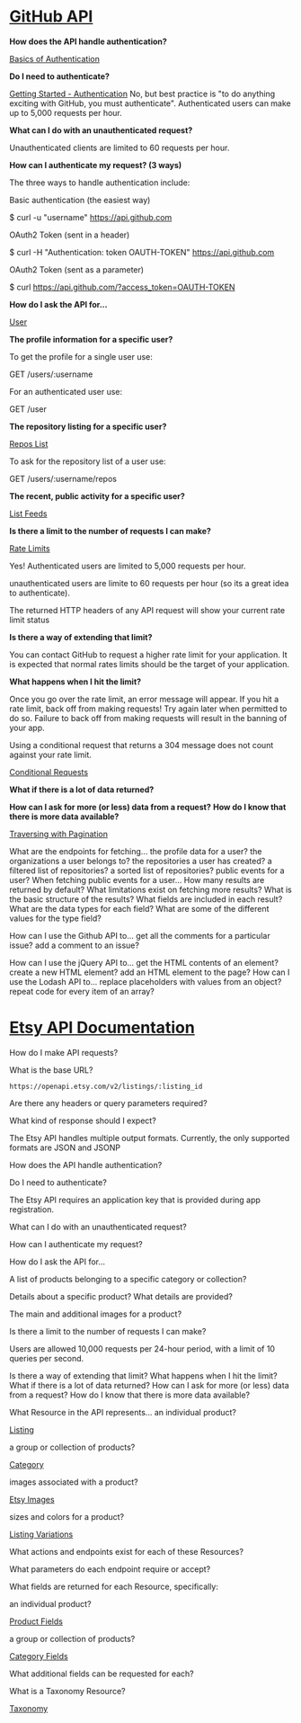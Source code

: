 # [GitHub API](https://developer.github.com/v3/)

**How does the API handle authentication?**

[Basics of Authentication](https://developer.github.com/guides/basics-of-authentication/)

**Do I need to authenticate?**

[Getting Started - Authentication](https://developer.github.com/guides/getting-started/#authentication)
No, but best practice is "to do anything exciting with GitHub, you must authenticate". Authenticated users can make up to 5,000 requests per hour.

**What can I do with an unauthenticated request?**

Unauthenticated clients are limited to 60 requests per hour.

**How can I authenticate my request? (3 ways)**

The three ways to handle authentication include:

Basic authentication (the easiest way)

  $ curl -u "username" https://api.github.com

OAuth2 Token (sent in a header)

  $ curl -H "Authentication: token OAUTH-TOKEN" https://api.github.com

OAuth2 Token (sent as a parameter)

  $ curl https://api.github.com/?access_token=OAUTH-TOKEN

**How do I ask the API for...**

[User](https://developer.github.com/v3/users/)

**The profile information for a specific user?**

To get the profile for a single user use:

  GET /users/:username

For an authenticated user use:

  GET /user

**The repository listing for a specific user?**

[Repos List](https://developer.github.com/v3/repos/#list-user-repositories)

To ask for the repository list of a user use:

GET /users/:username/repos

**The recent, public activity for a specific user?**

[List Feeds](https://developer.github.com/v3/activity/feeds/#list-feeds)

**Is there a limit to the number of requests I can make?**

[Rate Limits](https://developer.github.com/v3/#rate-limiting)

Yes! Authenticated users are limited to 5,000 requests per hour.

unauthenticated users are limite to 60 requests per hour (so its a great idea to authenticate).

The returned HTTP headers of any API request will show your current rate limit status

**Is there a way of extending that limit?**

You can contact GitHub to request a higher rate limit for your application.
It is expected that normal rates limits should be the target of your application.

**What happens when I hit the limit?**

Once you go over the rate limit, an error message will appear. If you hit a rate limit, back off from making requests! Try again later when permitted to do so. Failure to back off from making requests will result in the banning of your app.

Using a conditional request that returns a 304 message does not count against your rate limit.

[Conditional Requests](https://developer.github.com/v3/#conditional-requests)

**What if there is a lot of data returned?**


**How can I ask for more (or less) data from a request?**
**How do I know that there is more data available?**

[Traversing with Pagination](https://developer.github.com/guides/traversing-with-pagination/)

What are the endpoints for fetching...
the profile data for a user?
the organizations a user belongs to?
the repositories a user has created?
a filtered list of repositories?
a sorted list of repositories?
public events for a user?
When fetching public events for a user...
How many results are returned by default?
What limitations exist on fetching more results?
What is the basic structure of the results?
What fields are included in each result?
What are the data types for each field?
What are some of the different values for the type field?

How can I use the Github API to...
get all the comments for a particular issue?
add a comment to an issue?

How can I use the jQuery API to...
get the HTML contents of an element?
create a new HTML element?
add an HTML element to the page?
How can I use the Lodash API to...
replace placeholders with values from an object?
repeat code for every item of an array?

# [Etsy API Documentation](https://www.etsy.com/developers/documentation)

How do I make API requests?


What is the base URL?

`https://openapi.etsy.com/v2/listings/:listing_id`

Are there any headers or query parameters required?


What kind of response should I expect?

The Etsy API handles multiple output formats. Currently, the only supported formats are JSON and JSONP

How does the API handle authentication?


Do I need to authenticate?

The Etsy API requires an application key that is provided during app registration.


What can I do with an unauthenticated request?

How can I authenticate my request?

How do I ask the API for...

A list of products belonging to a specific category or collection?

Details about a specific product? What details are provided?

The main and additional images for a product?

Is there a limit to the number of requests I can make?

Users are allowed 10,000 requests per 24-hour period, with a limit of 10 queries per second.

Is there a way of extending that limit?
What happens when I hit the limit?
What if there is a lot of data returned?
How can I ask for more (or less) data from a request?
How do I know that there is more data available?


What Resource in the API represents...
an individual product?

[Listing](https://www.etsy.com/developers/documentation/reference/listing)


a group or collection of products?

[Category](https://www.etsy.com/developers/documentation/reference/category)


images associated with a product?

[Etsy Images](https://www.etsy.com/developers/documentation/getting_started/images#section_uploading_images)


sizes and colors for a product?

[Listing Variations](https://www.etsy.com/developers/documentation/getting_started/variations#section_managing_variations_of_listings)


What actions and endpoints exist for each of these Resources?



What parameters do each endpoint require or accept?



What fields are returned for each Resource, specifically:

an individual product?

[Product Fields](https://www.etsy.com/developers/documentation/reference/listing#section_fields)

a group or collection of products?

[Category Fields](https://www.etsy.com/developers/documentation/reference/category#section_fields)

What additional fields can be requested for each?



What is a Taxonomy Resource?

[Taxonomy](https://www.etsy.com/developers/documentation/reference/taxonomy)
